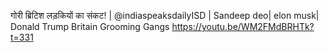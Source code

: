 

गोरी ब्रिटिश लड़कियों का संकट! | @indiaspeaksdailyISD | Sandeep deo| elon musk| Donald Trump
Britain Grooming Gangs
https://youtu.be/WM2FMdBRHTk?t=331

